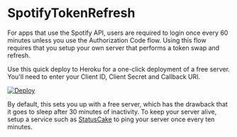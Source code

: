 # SpotifyTokenRefresh

For apps that use the Spotify API, users are required to login once every 60 minutes unless you use the Authorization Code flow. Using this flow requires that you setup your own server that performs a token swap and refresh. 

Use this quick deploy to Heroku for a one-click deployment of a free server. You'll need to enter your Client ID, Client Secret and Callback URI. 

[![Deploy](https://www.herokucdn.com/deploy/button.svg)](https://heroku.com/deploy)

By default, this sets you up with a free server, which has the drawback that it goes to sleep after 30 minutes of inactivity. To keep your server alive, setup a service such as [StatusCake](https://statuscake.com) to ping your server once every ten minutes.
